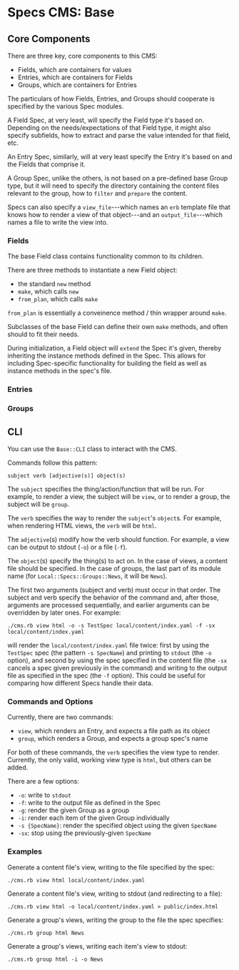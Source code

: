 # Specs CMS: Base


## Core Components

There are three key, core components to this CMS:
- Fields, which are containers for values
- Entries, which are containers for Fields
- Groups, which are containers for Entries

The particulars of how Fields, Entries, and Groups should cooperate is specified by the various Spec modules.

A Field Spec, at very least, will specify the Field type it's based on. Depending on the needs/expectations of that Field type, it might also specify subfields, how to extract and parse the value intended for that field, etc.

An Entry Spec, similarly, will at very least specify the Entry it's based on and the Fields that comprise it.

A Group Spec, unlike the others, is not based on a pre-defined base Group type, but it will need to specify the directory containing the content files relevant to the group, how to `filter` and `prepare` the content.

Specs can also specify a `view_file`---which names an `erb` template file that knows how to render a view of that object---and an `output_file`---which names a file to write the view into.

### Fields

The base Field class contains functionality common to its children.

There are three methods to instantiate a new Field object:
- the standard `new` method
- `make`, which calls `new`
- `from_plan`, which calls `make`

`from_plan` is essentially a conveinence method / thin wrapper around `make`.

Subclasses of the base Field can define their own `make` methods, and often should to fit their needs.

During initialization, a Field object will `extend` the Spec it's given, thereby inheriting the instance methods defined in the Spec. This allows for including Spec-specific functionality for building the field as well as instance methods in the spec's file.

### Entries

### Groups


## CLI

You can use the `Base::CLI` class to interact with the CMS.

Commands follow this pattern:

    subject verb [adjective(s)] object(s)

The `subject` specifies the thing/action/function that will be run. For example, to render a view, the subject will be `view`, or to render a group, the subject will be `group`.

The `verb` specifies the way to render the `subject`'s `object`s. For example, when rendering HTML views, the `verb` will be `html`.

The `adjective`(s) modify how the verb should function. For example, a view can be output to stdout (`-o`) or a file (`-f`).

The `object`(s) specify the thing(s) to act on. In the case of views, a content file should be specified. In the case of groups, the last part of its module name (for `Local::Specs::Groups::News`, it will be `News`).

The first two arguments (subject and verb) must occur in that order. The subject and verb specify the behavior of the command and, after those, arguments are processed sequentially, and earlier arguments can be overridden by later ones. For example:

    ./cms.rb view html -o -s TestSpec local/content/index.yaml -f -sx local/content/index.yaml

will render the `local/content/index.yaml` file twice: first by using the `TestSpec` spec (the pattern `-s SpecName`) and printing to `stdout` (the `-o` option), and second by using the spec specified in the content file (the `-sx` cancels a spec given previously in the command) and writing to the output file as specified in the spec (the `-f` option). This could be useful for comparing how different Specs handle their data.

### Commands and Options

Currently, there are two commands:

- `view`, which renders an Entry, and expects a file path as its object
- `group`, which renders a Group, and expects a group spec's name

For both of these commands, the `verb` specifies the view type to render. Currently, the only valid, working view type is `html`, but others can be added.

There are a few options:

- `-o`: write to `stdout`
- `-f`: write to the output file as defined in the Spec
- `-g`: render the given Group as a group
- `-i`: render each item of the given Group individually
- `-s {SpecName}`: render the specified object using the given `SpecName`
- `-sx`: stop using the previously-given `SpecName`

### Examples

Generate a content file's view, writing to the file specified by the spec:

    ./cms.rb view html local/content/index.yaml


Generate a content file's view, writing to stdout (and redirecting to a file):

    ./cms.rb view html -o local/content/index.yaml > public/index.html


Generate a group's views, writing the group to the file the spec specifies:

    ./cms.rb group html News

Generate a group's views, writing each item's view to stdout:

    ./cms.rb group html -i -o News

